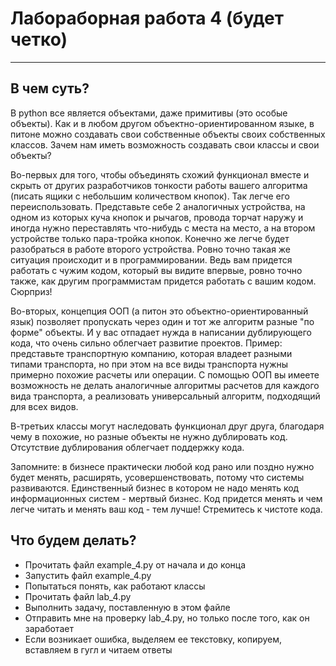 # Лабораборная работа 4 (будет четко)
___
## В чем суть?
В python все является объектами, даже примитивы (это особые объекты).
Как и в любом другом объектно-ориентированном языке, в питоне можно создавать свои собственные объекты своих собственных классов.
Зачем нам иметь возможность создавать свои классы и свои объекты?

Во-первых для того, чтобы объединять схожий функционал вместе и скрыть от других разработчиков тонкости работы вашего алгоритма (писать ящики с небольшим количеством кнопок).
Так легче его переиспользовать. Представьте себе 2 аналогичных устройства, на одном из которых куча кнопок и рычагов, провода торчат наружу и иногда нужно переставлять что-нибудь с места на место, а на втором устройстве только пара-тройка кнопок.
Конечно же легче будет разобраться в работе второго устройства. Ровно точно такая же ситуация происходит и в программировании. Ведь вам придется работать с чужим кодом, который вы видите впервые, ровно точно также, как другим программистам придется работать с вашим кодом. Сюрприз!

Во-вторых, концепция ООП (а питон это объектно-ориентированный язык) позволяет пропускать через один и тот же алгоритм разные "по форме" объекты.
И у вас отпадает нужда в написании дублирующего кода, что очень сильно облегчает развитие проектов.
Пример: представьте транспортную компанию, которая владеет разными типами транспорта, но при этом на все виды транспорта нужны примерно похожие расчеты или операции.
С помощью ООП вы имеете возможность не делать аналогичные алгоритмы расчетов для каждого вида транспорта, а реализовать универсальный алгоритм, подходящий для всех видов.

В-третьих классы могут наследовать функционал друг друга, благодаря чему в похожие, но разные объекты не нужно дублировать код.
Отсутствие дублирования облегчает поддержку кода.

Запомните: в бизнесе практически любой код рано или поздно нужно будет менять, расширять, усовершенствовать, потому что системы развиваются.
Единственный бизнес в котором не надо менять код информационных систем - мертвый бизнес.
Код придется менять и чем легче читать и менять ваш код - тем лучше! Стремитесь к чистоте кода.

## Что будем делать?
- Прочитать файл example_4.py от начала и до конца
- Запустить файл example_4.py
- Попытаться понять, как работают классы
- Прочитать файл lab_4.py
- Выполнить задачу, поставленную в этом файле
- Отправить мне на проверку lab_4.py, но только после того, как он заработает
- Если возникает ошибка, выделяем ее текстовку, копируем, вставляем в гугл и читаем ответы
